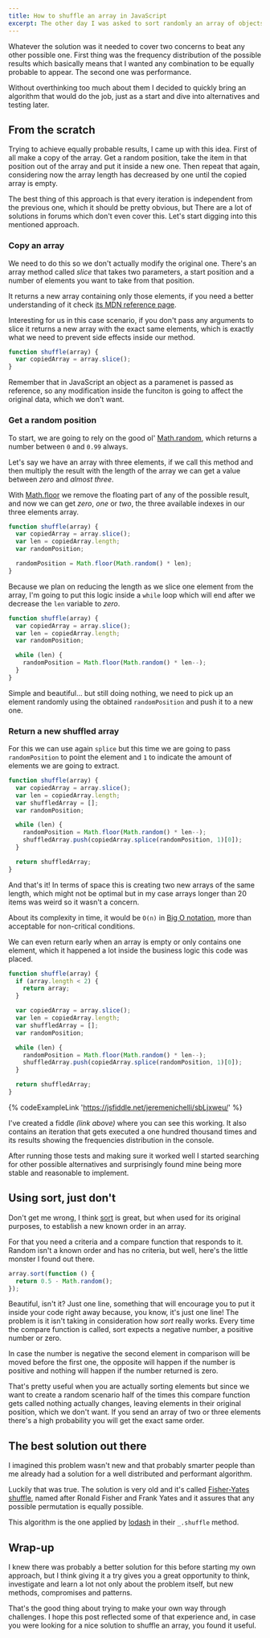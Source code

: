```yaml
---
title: How to shuffle an array in JavaScript
excerpt: The other day I was asked to sort randomly an array of objects, and while it didn't seem a very complex task it turned into hours of investigation. There are a lot of things to consider while dealing with randomizers, so yes, worth a post.
---
```


Whatever the solution was it needed to cover two concerns to beat any other possible one. First thing was the frequency distribution of the possible results which basically means that I wanted any combination to be equally probable to appear. The second one was performance.

Without overthinking too much about them I decided to quickly bring an algorithm that would do the job, just as a start and dive into alternatives and testing later.

## From the scratch

Trying to achieve equally probable results, I came up with this idea. First of all make a copy of the array. Get a random position, take the item in that position out of the array and put it inside a new one. Then repeat that again, considering now the array length has decreased by one until the copied array is empty.

The best thing of this approach is that every iteration is independent from the previous one, which it should be pretty obvious, but There are a lot of solutions in forums which don't even cover this. Let's start digging into this mentioned approach.

### Copy an array

We need to do this so we don't actually modify the original one. There's an array method called _slice_ that takes two parameters, a start position and a number of elements you want to take from that position.

It returns a new array containing only those elements, if you need a better understanding of it check [its MDN reference page](https://developer.mozilla.org/en-US/docs/Web/JavaScript/Reference/Global_Objects/Array/slice).

Interesting for us in this case scenario, if you don't pass any arguments to slice it returns a new array with the exact same elements, which is exactly what we need to prevent side effects inside our method.

```js
function shuffle(array) {
  var copiedArray = array.slice();
}
```

Remember that in JavaScript an object as a paramenet is passed as reference, so any modification inside the funciton is going to affect the original data, which we don't want.

### Get a random position

To start, we are going to rely on the good ol' [Math.random](https://developer.mozilla.org/en-US/docs/Web/JavaScript/Reference/Global_Objects/Math/random), which returns a number between `0` and `0.99` always.

Let's say we have an array with three elements, if we call this method and then multiply the result with the length of the array we can get a value between _zero_ and _almost three_.

With [Math.floor](https://developer.mozilla.org/en-US/docs/Web/JavaScript/Reference/Global_Objects/Math/floor) we remove the floating part of any of the possible result, and now we can get _zero_, _one_ or _two_, the three available indexes in our three elements array.

```js
function shuffle(array) {
  var copiedArray = array.slice();
  var len = copiedArray.length;
  var randomPosition;

  randomPosition = Math.floor(Math.random() * len);
}
```

Because we plan on reducing the length as we slice one element from the array, I'm going to put this logic inside a `while` loop which will end after we decrease the `len` variable to _zero_.

```js
function shuffle(array) {
  var copiedArray = array.slice();
  var len = copiedArray.length;
  var randomPosition;

  while (len) {
    randomPosition = Math.floor(Math.random() * len--);
  }
}
```

Simple and beautiful... but still doing nothing, we need to pick up an element randomly using the obtained `randomPosition` and push it to a new one.

### Return a new shuffled array

For this we can use again `splice` but this time we are going to pass `randomPosition` to point the element and `1` to indicate the amount of elements we are going to extract.

```js
function shuffle(array) {
  var copiedArray = array.slice();
  var len = copiedArray.length;
  var shuffledArray = [];
  var randomPosition;

  while (len) {
    randomPosition = Math.floor(Math.random() * len--);
    shuffledArray.push(copiedArray.splice(randomPosition, 1)[0]);
  }

  return shuffledArray;
}
```

And that's it! In terms of space this is creating two new arrays of the same length, which might not be optimal but in my case arrays longer than 20 items was weird so it wasn't a concern.

About its complexity in time, it would be `O(n)` in [Big O notation](https://en.wikipedia.org/wiki/Big_O_notation), more than acceptable for non-critical conditions.

We can even return early when an array is empty or only contains one element, which it happened a lot inside the business logic this code was placed.

```js
function shuffle(array) {
  if (array.length < 2) {
    return array;
  }

  var copiedArray = array.slice();
  var len = copiedArray.length;
  var shuffledArray = [];
  var randomPosition;

  while (len) {
    randomPosition = Math.floor(Math.random() * len--);
    shuffledArray.push(copiedArray.splice(randomPosition, 1)[0]);
  }

  return shuffledArray;
}
```

{% codeExampleLink 'https://jsfiddle.net/jeremenichelli/sbLjxweu/' %}

I've created a fiddle _(link above)_ where you can see this working. It also contains an iteration that gets executed a one hundred thousand times and its results showing the frequencies distribution in the console.

After running those tests and making sure it worked well I started searching for other possible alternatives and surprisingly found mine being more stable and reasonable to implement.

## Using sort, just don't

Don't get me wrong, I think [sort](https://developer.mozilla.org/en-US/docs/Web/JavaScript/Reference/Global_Objects/Array/sort) is great, but when used for its original purposes, to establish a new known order in an array.

For that you need a criteria and a compare function that responds to it. Random isn't a known order and has no criteria, but well, here's the little monster I found out there.

```js
array.sort(function () {
  return 0.5 - Math.random();
});
```

Beautiful, isn't it? Just one line, something that will encourage you to put it inside your code right away because, you know, it's just one line! The problem is it isn't taking in consideration how _sort_ really works. Every time the compare function is called, sort expects a negative number, a positive number or zero.

In case the number is negative the second element in comparison will be moved before the first one, the opposite will happen if the number is positive and nothing will happen if the number returned is zero.

That's pretty useful when you are actually sorting elements but since we want to create a random scenario half of the times this compare function gets called nothing actually changes, leaving elements in their original position, which we don't want. If you send an array of two or three elements there's a high probability you will get the exact same order.

## The best solution out there

I imagined this problem wasn't new and that probably smarter people than me already had a solution for a well distributed and performant algorithm.

Luckily that was true. The solution is very old and it's called [Fisher-Yates shuffle](http://en.wikipedia.org/wiki/Fisher–Yates_shuffle), named after Ronald Fisher and Frank Yates and it assures that any possible permutation is equally possible.

This algorithm is the one applied by [lodash](https://github.com/lodash/lodash/blob/master/shuffle.js) in their `_.shuffle` method.

## Wrap-up

I knew there was probably a better solution for this before starting my own approach, but I think giving it a try gives you a great opportunity to think, investigate and learn a lot not only about the problem itself, but new methods, compromises and patterns.

That's the good thing about trying to make your own way through challenges. I hope this post reflected some of that experience and, in case you were looking for a nice solution to shuffle an array, you found it useful.
